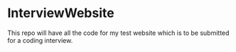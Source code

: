# InterviewWebsite
This repo will have all the code for my test website which is to be submitted for a coding interview.
